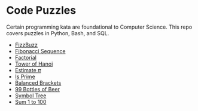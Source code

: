 Code Puzzles
==========

Certain programming kata are foundational to Computer Science. This repo covers puzzles in Python, Bash, and SQL.

-   [FizzBuzz](puzzles/FizzBuzz.md)
-   [Fibonacci Sequence](puzzles/Fibonacci.md)
-   [Factorial](puzzles/Factorial.md)
-   [Tower of Hanoi](puzzles/TowerOfHanoi.md)
-   [Estimate *π*](puzzles/EstimatePi.md)
-   [Is Prime](puzzles/IsPrime.md)
-   [Balanced Brackets](puzzles/BalancedBrackets.md)
-   [99 Bottles of Beer](puzzles/99BottlesOfBeer.md)
-   [Symbol Tree](puzzles/SymbolTree.md)
-   [Sum 1 to 100](puzzles/1to100.md)
